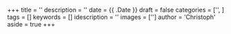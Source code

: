 +++
title = ''
description = ''
date = {{ .Date }}
draft = false
categories = ['', ]
tags = []
keywords = []
idescription = ''
images = ['']
author = 'Christoph'
aside = true
+++